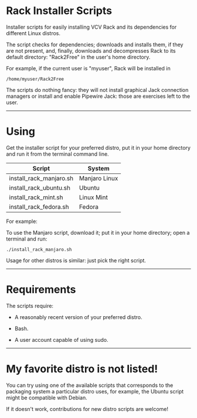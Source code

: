 # Rack Installer Scripts
Installer scripts for easily installing VCV Rack and its dependencies for different Linux distros.

The script checks for dependencies; downloads and installs them, if they are not present, and, finally, downloads and decompresses Rack to its default directory: "Rack2Free" in the user's home directory.

For example, if the current user is "myuser", Rack will be installed in 

```
/home/myuser/Rack2Free
```

The scripts do nothing fancy: they will not install graphical Jack connection managers or install and enable Pipewire Jack: those are exercises left to the user.

---

# Using

Get the installer script for your preferred distro, put it in your home directory and run it from the terminal command line.

| Script                  | System        |
| ----------------------- | ------------- |
| install_rack_manjaro.sh | Manjaro Linux |
| install_rack_ubuntu.sh  | Ubuntu        |
| install_rack_mint.sh    | Linux Mint    |
| install_rack_fedora.sh  | Fedora        |

For example:

To use the Manjaro script, download it; put it in your home directory; open a terminal and run:

```
./install_rack_manjaro.sh
```

Usage for other distros is similar: just pick the right script.

---

# Requirements

The scripts require:

- A reasonably recent version of your preferred distro.

- Bash.

- A user account capable of using sudo.

---

# My favorite distro is not listed!

You can try using one of the available scripts that corresponds to the packaging system a particular distro uses, for example, the Ubuntu script might be compatible with Debian.

If it doesn't work, contributions for new distro scripts are welcome!